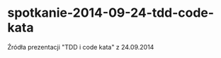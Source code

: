 spotkanie-2014-09-24-tdd-code-kata
==================================

Źródła prezentacji "TDD i code kata" z 24.09.2014
